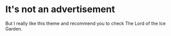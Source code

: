 # It's not an advertisement
But I really like this theme and recommend you to check The Lord of the Ice Garden.
